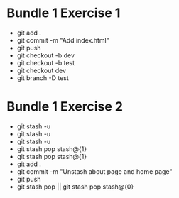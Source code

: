 # Bundle 1 Exercise 1

- git add .
- git commit -m "Add index.html"
- git push
- git checkout -b dev
- git checkout -b test
- git checkout dev
- git branch -D test

# Bundle 1 Exercise 2

- git stash -u
- git stash -u
- git stash -u
- git stash pop stash@{1}
- git stash pop stash@{1}
- git add .
- git commit -m "Unstash about page and home page"
- git push
- git stash pop || git stash pop stash@{0}
